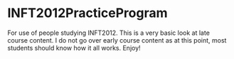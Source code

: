 # INFT2012PracticeProgram
For use of people studying INFT2012. This is a very basic look at late course content. I do not go over early course content as at this point, most students should know how it all works.
Enjoy!
